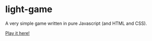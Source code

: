 # light-game

A very simple game written in pure Javascript (and HTML and CSS). 

[Play it here!](https://ejiao.github.io/lightgame/)



